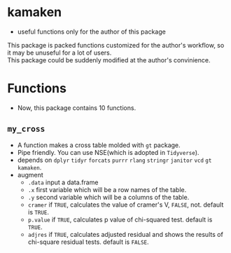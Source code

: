 # kamaken
* useful functions only for the author of this package

This package is packed functions customized for the author's workflow, so it may be unuseful for a lot of users.  
This package could be suddenly modified at the author's convinience.  

# Functions
* Now, this package contains 10 functions.

## `my_cross`
* A function makes a cross table molded with `gt` package.  
* Pipe friendly. You can use NSE(which is adopted in `Tidyverse`).  
* depends on `dplyr` `tidyr` `forcats` `purrr` `rlang` `stringr` `janitor` `vcd` `gt` `kamaken`.
* augment
  * `.data` input a data.frame  
  * `.x` first variable which will be a row names of the table.
  * `.y` second variable which will be a columns of the table.
  * `cramer` if `TRUE`, calculates the value of cramer's V, `FALSE`, not. default is `TRUE`.
  * `p.value` if `TRUE`, calculates p value of chi-squared test. default is `TRUE`.
  * `adjres` if `TRUE`, calculates adjusted residual and shows the results of chi-square residual tests. default is `FALSE`. 
